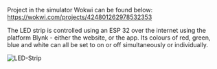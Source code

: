 Project in the simulator Wokwi can be found below:
https://wokwi.com/projects/424801262978532353

The LED strip is controlled using an ESP 32 over the internet using the platform Blynk - either the website, or the app.
Its colours of red, green, blue and white can all be set to on or off simultaneously or individually.

![LED-Strip](https://github.com/A13x07/LED-stripBlynk.git/raw/{main}/{path}/schematic.png)

